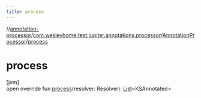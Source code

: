 ```yaml
---
title: process
---
```

//[annotation-processor](../../../index.html)/[com.wesleyhome.test.jupiter.annotations.processor](../index.html)/[AnnotationProcessor](index.html)/[process](process.html)



# process



[jvm]\
open override fun [process](process.html)(resolver: Resolver): [List](https://kotlinlang.org/api/latest/jvm/stdlib/kotlin.collections/-list/index.html)&lt;KSAnnotated&gt;




